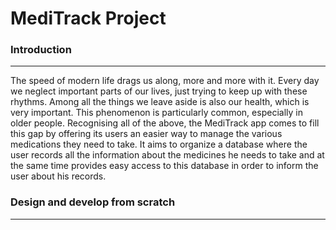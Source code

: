 # MediTrack Project

### Introduction
___

The speed of modern life drags us along, more and more with it. Every day we neglect important parts of our lives, just trying to keep up with these rhythms. Among all the things we leave aside is also our health, which is very important. This phenomenon is particularly common, especially in older people. Recognising all of the above, the MediTrack app comes to fill this gap by offering its users an easier way to manage the various medications they need to take. It aims to organize a database where the user records all the information about the medicines he needs to take and at the same time provides easy access to this database in order to inform the user about his records.

### Design and develop from scratch
___


